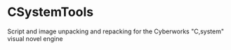 # CSystemTools
Script and image unpacking and repacking for the Cyberworks "C,system" visual novel engine
